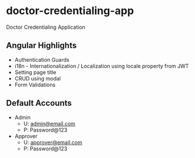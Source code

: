 # doctor-credentialing-app
Doctor Credentialing Application

## Angular Highlights
* Authentication Guards
* i18n - Internationalization / Localization using locale property from JWT
* Setting page title
* CRUD using modal
* Form Validations

## Default Accounts
* Admin
    * U: admin@email.com
    * P: Password@123
* Approver
    * U: approver@email.com
    * P: Password@123
